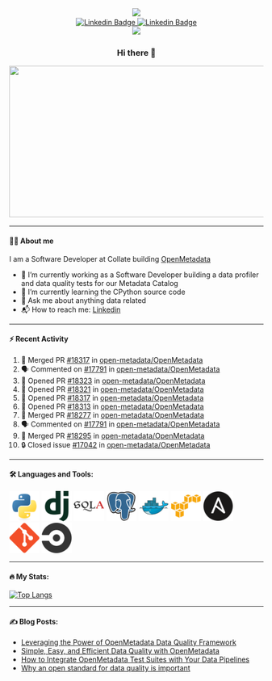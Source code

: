 <div id="header" align="center">
  <img src="https://media.giphy.com/media/5eLDrEaRGHegx2FeF2/giphy.gif" width="100"/>
</div>
<div id="badges" align="center">
  <a href="https://www.linkedin.com/in/teddycrepineau/">
    <img src="https://shields.io/badge/Linkedin-blue?logo=linkedin&logoColor=white&style=for-the-badge" alt="Linkedin Badge"/>
  </a>
  <a href="https://medium.com/@teddycrpineau">
    <img src="https://shields.io/badge/Medium-black?logo=medium&logoColor=white&style=for-the-badge" alt="Linkedin Badge"/>
  </a>
</div>
<div align="center">
  <img src="https://komarev.com/ghpvc/?username=TeddyCr&color=blue&style=flat-square" />
</div>

<h3 align="center">
Hi there 👋
</h3>
<div align="center">
  <img src="https://media.giphy.com/media/L8K62iTDkzGX6/giphy.gif" width="600" height="300"/>
</div>

---

#### :technologist: About me
I am a Software Developer at Collate building <a href="https://open-metadata.org"/>OpenMetadata</a>
- 🔭 I’m currently working as a Software Developer building a data profiler and data quality tests for our Metadata Catalog
- 🐍 I’m currently learning the CPython source code
- 💬 Ask me about anything data related
- 📬 How to reach me: [Linkedin](https://shields.io/badge/Linkedin-blue?logo=linkedin&logoColor=white&style=for-the-badge)

---

#### ⚡️ Recent Activity
<!--START_SECTION:activity-->
1. 🎉 Merged PR [#18317](https://github.com/open-metadata/OpenMetadata/pull/18317) in [open-metadata/OpenMetadata](https://github.com/open-metadata/OpenMetadata)
2. 🗣 Commented on [#17791](https://github.com/open-metadata/OpenMetadata/issues/17791#issuecomment-2422069632) in [open-metadata/OpenMetadata](https://github.com/open-metadata/OpenMetadata)
3. 💪 Opened PR [#18323](https://github.com/open-metadata/OpenMetadata/pull/18323) in [open-metadata/OpenMetadata](https://github.com/open-metadata/OpenMetadata)
4. 💪 Opened PR [#18321](https://github.com/open-metadata/OpenMetadata/pull/18321) in [open-metadata/OpenMetadata](https://github.com/open-metadata/OpenMetadata)
5. 💪 Opened PR [#18317](https://github.com/open-metadata/OpenMetadata/pull/18317) in [open-metadata/OpenMetadata](https://github.com/open-metadata/OpenMetadata)
6. 💪 Opened PR [#18313](https://github.com/open-metadata/OpenMetadata/pull/18313) in [open-metadata/OpenMetadata](https://github.com/open-metadata/OpenMetadata)
7. 🎉 Merged PR [#18277](https://github.com/open-metadata/OpenMetadata/pull/18277) in [open-metadata/OpenMetadata](https://github.com/open-metadata/OpenMetadata)
8. 🗣 Commented on [#17791](https://github.com/open-metadata/OpenMetadata/issues/17791#issuecomment-2418927070) in [open-metadata/OpenMetadata](https://github.com/open-metadata/OpenMetadata)
9. 🎉 Merged PR [#18295](https://github.com/open-metadata/OpenMetadata/pull/18295) in [open-metadata/OpenMetadata](https://github.com/open-metadata/OpenMetadata)
10. 🔒 Closed issue [#17042](https://github.com/open-metadata/OpenMetadata/issues/17042) in [open-metadata/OpenMetadata](https://github.com/open-metadata/OpenMetadata)
<!--END_SECTION:activity-->

---

#### :hammer_and_wrench: Languages and Tools:
<div>
   <img src="https://github.com/devicons/devicon/blob/master/icons/python/python-original.svg" width="60" height="60"/>
   <img src="https://github.com/devicons/devicon/blob/master/icons/django/django-plain.svg" width="60" height="60"/>
   <img src="https://github.com/devicons/devicon/blob/master/icons/sqlalchemy/sqlalchemy-original.svg" width="60" height="60"/>
   <img src="https://github.com/devicons/devicon/blob/master/icons/postgresql/postgresql-original.svg" width="60" height="60"/>
   <img src="https://github.com/devicons/devicon/blob/master/icons/docker/docker-original.svg" width="60" height="60"/>
   <img src="https://github.com/devicons/devicon/blob/master/icons/amazonwebservices/amazonwebservices-original.svg" width="60" height="60"/>
   <img src="https://github.com/devicons/devicon/blob/master/icons/ansible/ansible-original.svg" width="60" height="60"/>
   <img src="https://github.com/devicons/devicon/blob/master/icons/git/git-original.svg" width="60" height="60"/>
   <img src="https://github.com/devicons/devicon/blob/master/icons/circleci/circleci-plain.svg" width="60" height="60"/>
</div>

---

#### 🔥 My Stats:
[![Top Langs](https://github-readme-stats.vercel.app/api/top-langs/?username=TeddyCr&layout=compact&hide=javascript,html,css)](https://github.com/anuraghazra/github-readme-stats)

---

#### ✍️ Blog Posts:
<!-- BLOG-POST-LIST:START -->
- [Leveraging the Power of OpenMetadata Data Quality Framework](https://blog.open-metadata.org/leveraging-the-power-of-openmetadata-data-quality-framework-385ba2d8eaf?source=rss-16e0670af08f------2)
- [Simple, Easy, and Efficient Data Quality with OpenMetadata](https://blog.open-metadata.org/simple-easy-and-efficient-data-quality-with-openmetadata-1c4e7d329364?source=rss-16e0670af08f------2)
- [How to Integrate OpenMetadata Test Suites with Your Data Pipelines](https://blog.open-metadata.org/how-to-integrate-openmetadata-test-suites-with-your-data-pipelines-d83fb55fa494?source=rss-16e0670af08f------2)
- [Why an open standard for data quality is important](https://blog.open-metadata.org/why-are-we-building-a-data-quality-standard-1753fae87259?source=rss-16e0670af08f------2)
<!-- BLOG-POST-LIST:END -->
